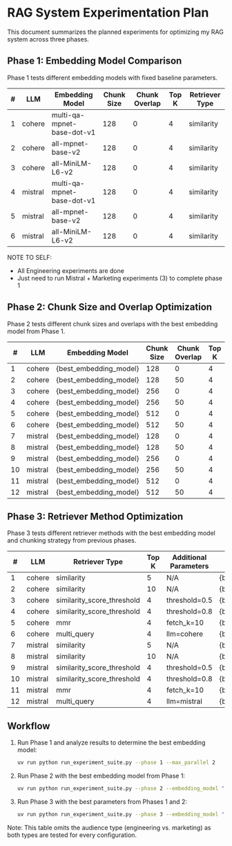 # RAG System Experimentation Plan

This document summarizes the planned experiments for optimizing my RAG system across three phases.

## Phase 1: Embedding Model Comparison

Phase 1 tests different embedding models with fixed baseline parameters.

| # | LLM | Embedding Model | Chunk Size | Chunk Overlap | Top K | Retriever Type |
|---|-----|----------------|------------|---------------|-------|---------------|
| 1 | cohere | multi-qa-mpnet-base-dot-v1 | 128 | 0 | 4 | similarity |
| 2 | cohere | all-mpnet-base-v2 | 128 | 0 | 4 | similarity |
| 3 | cohere | all-MiniLM-L6-v2 | 128 | 0 | 4 | similarity |
| 4 | mistral | multi-qa-mpnet-base-dot-v1 | 128 | 0 | 4 | similarity |
| 5 | mistral | all-mpnet-base-v2 | 128 | 0 | 4 | similarity |
| 6 | mistral | all-MiniLM-L6-v2 | 128 | 0 | 4 | similarity |

NOTE TO SELF:
- All Engineering experiments are done
- Just need to run Mistral + Marketing experiments (3) to complete phase 1

## Phase 2: Chunk Size and Overlap Optimization

Phase 2 tests different chunk sizes and overlaps with the best embedding model from Phase 1.

| # | LLM | Embedding Model | Chunk Size | Chunk Overlap | Top K | Retriever Type |
|---|-----|----------------|------------|---------------|-------|---------------|
| 1 | cohere | {best_embedding_model} | 128 | 0 | 4 | similarity |
| 2 | cohere | {best_embedding_model} | 128 | 50 | 4 | similarity |
| 3 | cohere | {best_embedding_model} | 256 | 0 | 4 | similarity |
| 4 | cohere | {best_embedding_model} | 256 | 50 | 4 | similarity |
| 5 | cohere | {best_embedding_model} | 512 | 0 | 4 | similarity |
| 6 | cohere | {best_embedding_model} | 512 | 50 | 4 | similarity |
| 7 | mistral | {best_embedding_model} | 128 | 0 | 4 | similarity |
| 8 | mistral | {best_embedding_model} | 128 | 50 | 4 | similarity |
| 9 | mistral | {best_embedding_model} | 256 | 0 | 4 | similarity |
| 10 | mistral | {best_embedding_model} | 256 | 50 | 4 | similarity |
| 11 | mistral | {best_embedding_model} | 512 | 0 | 4 | similarity |
| 12 | mistral | {best_embedding_model} | 512 | 50 | 4 | similarity |

## Phase 3: Retriever Method Optimization

Phase 3 tests different retriever methods with the best embedding model and chunking strategy from previous phases.

| # | LLM | Retriever Type | Top K | Additional Parameters | Embedding Model | Chunk Size | Chunk Overlap |
|---|-----|---------------|-------|----------------------|----------------|------------|---------------|
| 1 | cohere | similarity | 5 | N/A | {best_embedding_model} | {best_chunk_size} | {best_chunk_overlap} |
| 2 | cohere | similarity | 10 | N/A | {best_embedding_model} | {best_chunk_size} | {best_chunk_overlap} |
| 3 | cohere | similarity_score_threshold | 4 | threshold=0.5 | {best_embedding_model} | {best_chunk_size} | {best_chunk_overlap} |
| 4 | cohere | similarity_score_threshold | 4 | threshold=0.8 | {best_embedding_model} | {best_chunk_size} | {best_chunk_overlap} |
| 5 | cohere | mmr | 4 | fetch_k=10 | {best_embedding_model} | {best_chunk_size} | {best_chunk_overlap} |
| 6 | cohere | multi_query | 4 | llm=cohere | {best_embedding_model} | {best_chunk_size} | {best_chunk_overlap} |
| 7 | mistral | similarity | 5 | N/A | {best_embedding_model} | {best_chunk_size} | {best_chunk_overlap} |
| 8 | mistral | similarity | 10 | N/A | {best_embedding_model} | {best_chunk_size} | {best_chunk_overlap} |
| 9 | mistral | similarity_score_threshold | 4 | threshold=0.5 | {best_embedding_model} | {best_chunk_size} | {best_chunk_overlap} |
| 10 | mistral | similarity_score_threshold | 4 | threshold=0.8 | {best_embedding_model} | {best_chunk_size} | {best_chunk_overlap} |
| 11 | mistral | mmr | 4 | fetch_k=10 | {best_embedding_model} | {best_chunk_size} | {best_chunk_overlap} |
| 12 | mistral | multi_query | 4 | llm=mistral | {best_embedding_model} | {best_chunk_size} | {best_chunk_overlap} |

## Workflow

1. Run Phase 1 and analyze results to determine the best embedding model:
   ```bash
   uv run python run_experiment_suite.py --phase 1 --max_parallel 2
   ```

2. Run Phase 2 with the best embedding model from Phase 1:
   ```bash
   uv run python run_experiment_suite.py --phase 2 --embedding_model "best_model" --max_parallel 2
   ```

3. Run Phase 3 with the best parameters from Phases 1 and 2:
   ```bash
   uv run python run_experiment_suite.py --phase 3 --embedding_model "best_model" --chunk_size XXX --chunk_overlap YYY --max_parallel 2
   ```

Note: This table omits the audience type (engineering vs. marketing) as both types are tested for every configuration.